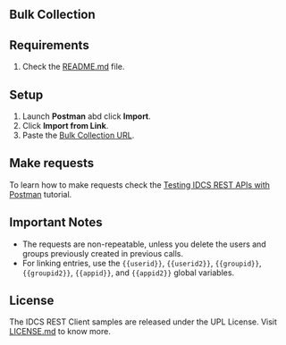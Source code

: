 ## Bulk Collection

## Requirements

1. Check the [README.md](README.md) file.

## Setup

1. Launch **Postman** abd click **Import**.
2. Click **Import from Link**.
3. Paste the [Bulk Collection URL](idcs_bulk_postman_collection.json).

## Make requests

To learn how to make requests check the [Testing IDCS REST APIs with Postman](http://apexapps.oracle.com/pls/apex/f?p=44785:112:0::::P112_CONTENT_ID:13484) tutorial.

## Important Notes

- The requests are non-repeatable, unless you delete the users and groups previously created in previous calls.
- For linking entries, use the ``{{userid}}``, ``{{userid2}}``, ``{{groupid}}``, ``{{groupid2}}``, ``{{appid}}``, and ``{{appid2}}`` global variables.

## License

The IDCS REST Client samples are released under the UPL License. Visit [LICENSE.md](LICENSE.md) to know more.